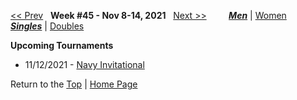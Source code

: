 <a name="top"></a>[<< Prev](men_singles_2144.md) &nbsp; **Week #45 - Nov 8-14, 2021** &nbsp; [Next >>](men_singles_2202.md) &nbsp;&nbsp;&nbsp;&nbsp;&nbsp;&nbsp;&nbsp; [***Men***](./men_singles_2145.md) &#124; [Women](./women_singles_2145.md) &nbsp;&nbsp;&nbsp;&nbsp;&nbsp; [***Singles***](./men_singles_2145.md) &#124; [Doubles](./men_doubles_2145.md)

**Upcoming Tournaments**  
- 11/12/2021 - <a href="https://colleges.wearecollegetennis.com/competitions/USNavalAcademyM/Tournaments/Overview/398E1516-D93D-455D-B5B2-0D3057E5FCF8" target="_blank">Navy Invitational</a>  

Return to the [Top](./men_singles_2145.md) &#124; [Home Page](../../index.md)
